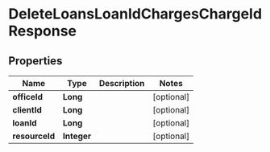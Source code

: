 
# DeleteLoansLoanIdChargesChargeIdResponse

## Properties
Name | Type | Description | Notes
------------ | ------------- | ------------- | -------------
**officeId** | **Long** |  |  [optional]
**clientId** | **Long** |  |  [optional]
**loanId** | **Long** |  |  [optional]
**resourceId** | **Integer** |  |  [optional]



